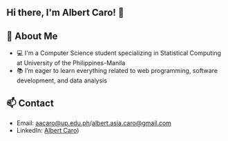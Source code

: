 ## Hi there, I'm Albert Caro! 👋

## 🚀 About Me
- 💻 I'm a Computer Science student specializing in Statistical Computing at University of the Philippines-Manila
- 📚 I’m eager to learn everything related to web programming, software development, and data analysis 

## 📫 Contact
- Email: aacaro@up.edu.ph/albert.asia.caro@gmail.com
- LinkedIn: [Albert Caro](https://www.linkedin.com/in/albert-caro-91031b23b/))
<!--
**abet1/abet1** is a ✨ _special_ ✨ repository because its `README.md` (this file) appears on your GitHub profile.

Here are some ideas to get you started:

- 🔭 I’m currently working on ...
- 🌱 I’m currently learning ...
- 👯 I’m looking to collaborate on ...
- 🤔 I’m looking for help with ...
- 💬 Ask me about ...
- 📫 How to reach me: ...
- 😄 Pronouns: ...
- ⚡ Fun fact: ...
-->
